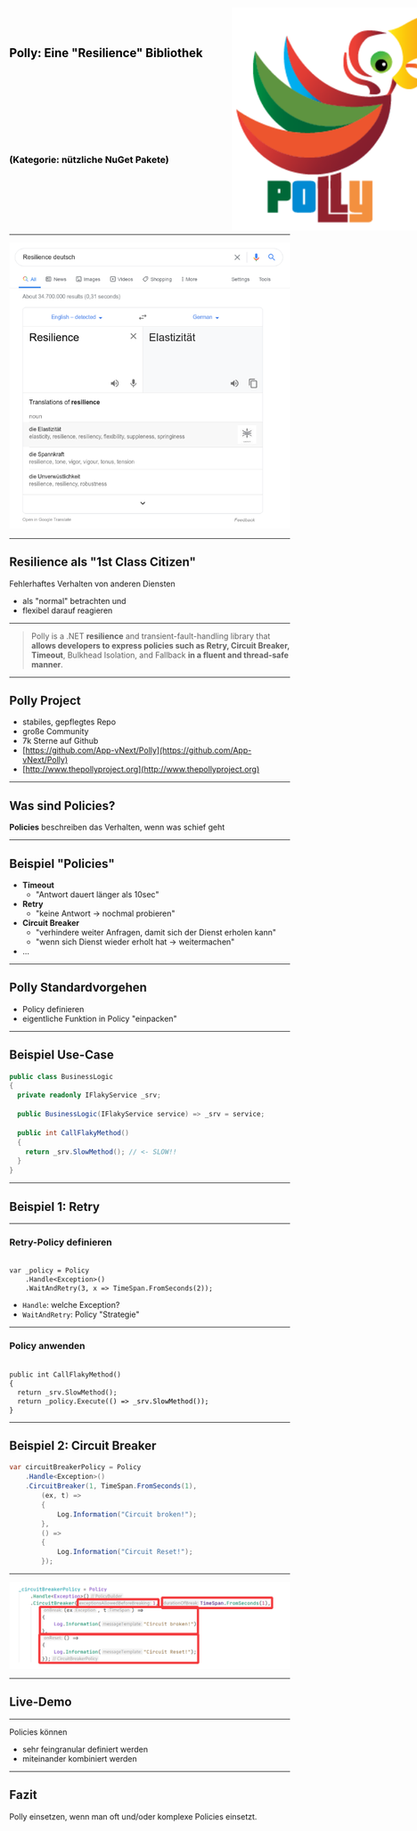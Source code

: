 <h2 style="position: absolute; top: 100px; color: #000; text-transform: none;">Polly: Eine "Resilience" Bibliothek</h2>
<h3 style="position: absolute; top: 300px; color: #000; text-transform: none;">(Kategorie: nützliche NuGet Pakete)</h3>

<img src="./images/Polly-Logo.png" class="borderless" style="position: relative; top: 10px; right: -400px; height: 400px">

<div style="position: absolute; top: 520px; right: -150px; color: #ccc; text-transform: none; text-align: right" class="my-shadow">
</br><i class="fa fa-calendar" aria-hidden="true"></i>&nbsp;2020-06-22
</div>

<div style="position: absolute; top: 520px; left: -145px; color: #ccc; text-transform: none; text-align: right" class="my-shadow">
    <ul style="list-style: none;">
        <li>Patrick Drechsler</li>
        <li>Redheads Ltd.</li>
    </ul>
</div>

---

![resilience-meaning](images/resilience-translation-de.png)

---

## Resilience als "1st Class Citizen"

Fehlerhaftes Verhalten von anderen Diensten 

- als "normal" betrachten und 
- flexibel darauf reagieren

---

> Polly is a .NET **resilience** and transient-fault-handling library that **allows developers to express policies such as Retry, Circuit Breaker, Timeout**, Bulkhead Isolation, and Fallback **in a fluent and thread-safe manner**.

---

## Polly Project

- stabiles, gepflegtes Repo
- große Community
- 7k Sterne auf Github
- [https://github.com/App-vNext/Polly](https://github.com/App-vNext/Polly)
- [http://www.thepollyproject.org](http://www.thepollyproject.org)

---

## Was sind Policies?

**Policies** beschreiben das Verhalten, wenn was schief geht

---

## Beispiel "Policies"

- **Timeout**
  - "Antwort dauert länger als 10sec"
- **Retry**
  - "keine Antwort -> nochmal probieren"
- **Circuit Breaker**
  - "verhindere weiter Anfragen, damit sich der Dienst erholen kann"
  - "wenn sich Dienst wieder erholt hat -> weitermachen"
- ...

---

## Polly Standardvorgehen

- Policy definieren
- eigentliche Funktion in Policy "einpacken"

---

## Beispiel Use-Case

```csharp
public class BusinessLogic
{
  private readonly IFlakyService _srv;

  public BusinessLogic(IFlakyService service) => _srv = service;

  public int CallFlakyMethod() 
  {
    return _srv.SlowMethod(); // <- SLOW!!
  }
}
```

---

## Beispiel 1: Retry

---

### Retry-Policy definieren

<pre><code data-noescape data-trim class="lang-csharp hljs">
var _policy = Policy
    <span class="highlightcode">.Handle&lt;<span style="font-weight: normal">Exception</span>&gt;()</span>
    <span class="highlightcode">.WaitAndRetry(</span><span style="font-weight: normal">3, x => TimeSpan.FromSeconds(2)</span><span class="highlightcode">);</span>
</code></pre>

- `Handle`: welche Exception?
- `WaitAndRetry`: Policy "Strategie"

---

### Policy anwenden

<pre><code data-noescape data-trim class="lang-csharp hljs">
public int CallFlakyMethod()
{
  <span class="fragment fade-in-then-out" data-fragment-index="1">return _srv.SlowMethod();</span>
  <span class="highlightcode fragment" data-fragment-index="2">return _policy.Execute(</span><span class="fragment" data-fragment-index="2" style="color: black;">() => _srv.SlowMethod()</span><span class="highlightcode fragment" data-fragment-index="2" style="color: black;">);</span>
}
</code></pre>

---

## Beispiel 2: Circuit Breaker

```csharp
var circuitBreakerPolicy = Policy
    .Handle<Exception>()
    .CircuitBreaker(1, TimeSpan.FromSeconds(1),
        (ex, t) =>
        {
            Log.Information("Circuit broken!");
        },
        () =>
        {
            Log.Information("Circuit Reset!");
        });
```

---

![screenshot-circuit-breaker](images/screenshot-circuit-breaker.png)

---

## Live-Demo

---

Policies können 

- sehr feingranular definiert werden
- miteinander kombiniert werden

---

## Fazit

Polly einsetzen, wenn man oft und/oder komplexe Policies einsetzt.
